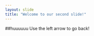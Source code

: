 ```yaml
---
layout: slide
title: "Welcome to our second slide!"
---
```

##huuuuuu
Use the left arrow to go back!